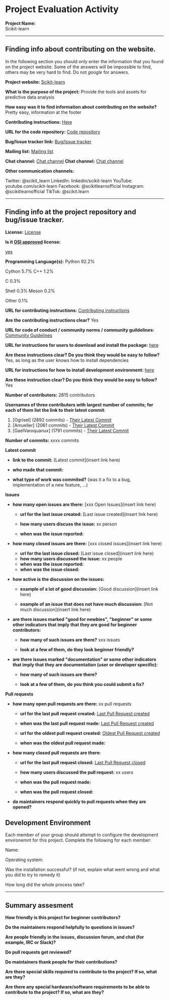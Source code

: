 # Project Evaluation Activity



__Project Name:__  
Scikit-learn

---

## Finding info about contributing on the website.

In the following section you should only enter the information that you
found on the project website. Some of the answers will be impossible to find, others
may be very hard to find. Do not _google_ for answers.

__Project website:__ [Scikit-learn](https://scikit-learn.org/stable/)


__What is the purpose of the project:__ 
Provide the tools and assets for predictive data analysis

__How easy was it to find information about contributing on the website?__ 
Pretty easy, information at the footer

__Contributing instructions:__ [Here](https://scikit-learn.org/dev/developers/contributing.html) 


__URL for the code repository:__ [Code repository](https://github.com/scikit-learn/scikit-learn)

__Bug/Issue tracker link:__ [Bug/Issue tracker](https://github.com/scikit-learn/scikit-learn/issues)

__Mailing list:__ [Mailing list](https://mail.python.org/mailman/listinfo/scikit-learn)

__Chat channel:__ [Chat channel](https://app.gitter.im/#/room/#scikit-learn_scikit-learn:gitter.im)
__Chat channel:__ [Chat channel](https://discord.gg/VVzhr8cHK8)

__Other communication channels:__ 

Twitter: @scikit_learn
LinkedIn: linkedin/scikit-learn
YouTube: youtube.com/scikit-learn
Facebook: @scikitlearnofficial
Instagram: @scikitlearnofficial
TikTok: @scikit.learn

---

## Finding info at the project repository and bug/issue tracker.

__License:__ [License](https://github.com/scikit-learn/scikit-learn?tab=BSD-3-Clause-1-ov-file)

__Is it [OSI approved](https://opensource.org/licenses/alphabetical) license:__ 

[yes](https://opensource.org/license/bsd-3-clause)

__Programming Language(s):__ 
Python
92.2%
 
Cython
5.7%
C++
1.2%
 
C
0.3%
 
Shell
0.3%
Meson
0.2%
 
Other
0.1%


__URL for contributing instructions:__ [Contributing instructions](https://github.com/scikit-learn/scikit-learn/blob/main/CONTRIBUTING.md)

__Are the contributing instructions clear?__ 
Yes

__URL for code of conduct / community norms / community guildelines:__ [Community Guidelines](https://github.com/scikit-learn/scikit-learn/tree/main?tab=coc-ov-file)

__URL for instructions for users to download and install the package:__  [here](https://github.com/scikit-learn/scikit-learn/tree/main?tab=readme-ov-file)


__Are these instructions clear? Do you think they would be easy to follow?__ 
Yes, as long as the user knows how to install dependencies

__URL for instructions for how to install development environment:__ [here](https://scikit-learn.org/dev/developers/contributing.html#ways-to-contribute)


__Are these instruction clear? Do you think they would be easy to follow?__
Yes

__Number of contributors:__ 2815 contributors


__Usernames of three contributors with largest number of commits; for
each of them list the link to their latest commit__:

1. [Ogrisel] (2892 commits) - [Their Latest Commit](https://github.com/scikit-learn/scikit-learn/commit/3a3e746dddef5c0fc2243c4c0bedf58b6b668651)
2. [Amueller] (2061 commits) - [Their Latest Commit](https://github.com/scikit-learn/enhancement_proposals/commit/281e2b9315ae43af608028f20804023b98bf2d91)
3. [GaelVaroquanux] (1791 commits) - [Their Latest Commit](https://github.com/scikit-learn/scikit-learn/commit/fe718a8e193ca7fdf0d61c197b3615fbcb277f8e)


__Number of commits:__ xxxx commits

__Latest commit__ 

- __link to the commit:__ [Latest commit](insert link here)

- __who made that commit:__ 

- __what type of work was commited?__ (was it a fix to a bug, implementation of a new feature, ...)


__Issues__

- __how many open issues are there:__ [xxx Open Issues](insert link here)

    - __url for the last issue created:__ [Last issue created](insert link here)

    - __how many users discuss the issue:__ xx person
    
    - __when was the issue reported:__ 
    

- __how many closed issues are there:__ [xxx closed issues](insert link here)
    - __url for the last issue closed:__ [Last issue closed](insert link here)
    - __how many users discussed the issue:__ xx people
    - __when was the issue reported:__ 
    - __when was the issue closed:__ 

- __how active is the discussion on the issues:__ 

    - __example of a lot of good discussion:__ [Good discussion](insert link here)
    
    - __example of an issue that does not have much discussion:__ [Not much discussion](insert link here)



- __are there issues marked "good for newbies", "beginner" or some other indicators that imply that they are good for beginner contributors:__ 

    - __how many of such issues are there?__ xxx issues
    
    - __look at a few of them, do they look beginner friendly?__ 



- __are there issues marked "documentation" or some other indicators that imply that they are documentation (user or developer specific):__ 

    - __how many of such issues are there?__ 
    
    - __look at a few of them, do you think you could submit a fix?__ 



__Pull requests__

- __how many open pull requests are there:__ xx pull requests

    - __url for the last pull request created:__ [Last Pull Request created]()
    
    - __when was the last pull request made:__ [Last Pull Request created]()

    - __url for the oldest pull request created:__ [Oldest Pull Request created]()
    
    - __when was the oldest pull request made:__ 

- __how many closed pull requests are there:__ 

    - __url for the last pull request closed:__ [Last Pull Request closed]()
    
    - __how many users discussed the pull request:__ xx users
    
    - __when was the pull request made:__  
    
    - __when was the pull request closed:__ 
    

- __do maintainers respond quickly to pull requests when they are opened?__ 


## Development Environment 

Each member of your group should attempt to configure the development environemnt 
for this project. Complete the following for each member:

Name: 

Operating system: 

Was the installation successful? (if not, explain what went wrong and 
what you did to try to remedy it)

How long did the whole process take? 


---


## Summary assesment
__How friendly is this project for beginner contributors?__




__Do the maintainers respond helpfully to questions in issues?__



__Are people friendly in the issues, discussion forum, and chat (for example, IRC or Slack)?__




__Do pull requests get reviewed?__



__Do maintainers thank people for their contributions?__



__Are there special skills required to contribute to the project? If so, what are they?__



__Are there any special hardware/software requirements to be able to contribute to the project? If so, what are they?__

